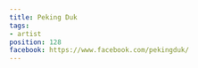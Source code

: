 ```yaml
---
title: Peking Duk
tags:
- artist
position: 128
facebook: https://www.facebook.com/pekingduk/
---
```


